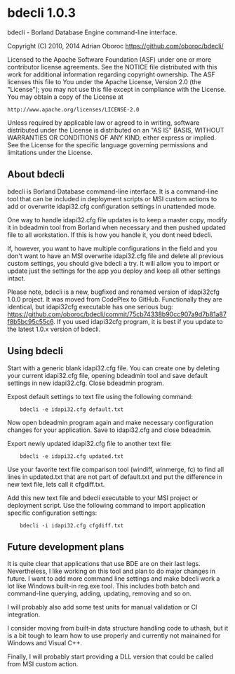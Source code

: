 bdecli 1.0.3
============

bdecli - Borland Database Engine command-line interface.

Copyright (C) 2010, 2014 Adrian Oboroc <https://github.com/oboroc/bdecli/>

Licensed to the Apache Software Foundation (ASF) under one or more
contributor license agreements.  See the NOTICE file distributed with
this work for additional information regarding copyright ownership.
The ASF licenses this file to You under the Apache License, Version 2.0
(the "License"); you may not use this file except in compliance with
the License.  You may obtain a copy of the License at

    http://www.apache.org/licenses/LICENSE-2.0

Unless required by applicable law or agreed to in writing, software
distributed under the License is distributed on an "AS IS" BASIS,
WITHOUT WARRANTIES OR CONDITIONS OF ANY KIND, either express or implied.
See the License for the specific language governing permissions and
limitations under the License.


About bdecli
------------

bdecli is Borland Database command-line interface. It is a command-line tool
that can be included in deployment scripts or MSI custom actions to add or
overwrite idapi32.cfg configuration settings in unattended mode.

One way to handle idapi32.cfg file updates is to keep a master copy,
modify it in bdeadmin tool from Borland when necessary and then pushed updated
file to all workstation. If this is how you handle it, you dont need bdecli.

If, however, you want to have multiple configurations in the field and you
don't want to have an MSI overwrite idapi32.cfg file and delete all previous
custom settings, you should give bdecli a try. It will allow you to import or
update just the settings for the app you deploy and keep all other settings
intact.

Please note, bdecli is a new, bugfixed and renamed version of idapi32cfg 1.0.0
project. It was moved from CodePlex to GitHub. Functionally they are identical,
but idapi32cfg executable has one serious bug:
<https://github.com/oboroc/bdecli/commit/75cb74338b90cc907a9d7b81a87f8b5bc95c55c6>.
If you used idapi32cfg program, it is best if you update to the latest 1.0.x
version of bdecli.


Using bdecli
------------

Start with a generic blank idapi32.cfg file. You can create one by deleting
your current idapi32.cfg file, opening bdeadmin tool and save default
settings in new idapi32.cfg. Close bdeadmin program.

Expost default settings to text file using the following command:

		bdecli -e idapi32.cfg default.txt

Now open bdeadmin program again and make necessary configuration changes for
your application. Save to idapi32.cfg and close bdeadmin.

Export newly updated idapi32.cfg file to another text file:

		bdecli -e idapi32.cfg updated.txt

Use your favorite text file comparison tool (windiff, winmerge, fc) to find all
lines in updated.txt that are not part of default.txt and put the difference in
new text file, lets call it cfgdiff.txt.

Add this new text file and bdecli executable to your MSI project or deployment
script. Use the following command to import application specific configuration
settings:

		bdecli -i idapi32.cfg cfgdiff.txt


Future development plans
------------------------

It is quite clear that applications that use BDE are on their last legs.
Nevertheless, I like working on this tool and plan to do major changes in future.
I want to add more command line settings and make bdecli work a lot like Windows
built-in reg.exe tool. This includes both batch and command-line querying,
adding, updating, removing and so on.

I will probably also add some test units for manual validation or CI integration.

I consider moving from built-in data structure handling code to uthash, but it is
a bit tough to learn how to use properly and currently not mainained for Windows
and Visual C++.

Finally, I will probably start providing a DLL version that could be called from
MSI custom action.
